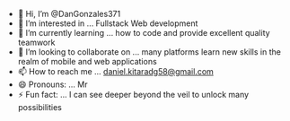 - 👋 Hi, I’m @DanGonzales371
- 👀 I’m interested in ... Fullstack Web development 
- 🌱 I’m currently learning ... how to code and provide excellent quality teamwork 
- 💞️ I’m looking to collaborate on ... many platforms learn new skills in the realm of mobile and web applications 
- 📫 How to reach me ... daniel.kitaradg58@gmail.com
- 😄 Pronouns: ... Mr
- ⚡ Fun fact: ... I can see deeper beyond the veil to unlock many possibilities 

<!---
DanGonzales371/DanGonzales371 is a ✨ special ✨ repository because its `README.md` (this file) appears on your GitHub profile.
You can click the Preview link to take a look at your changes.
--->
